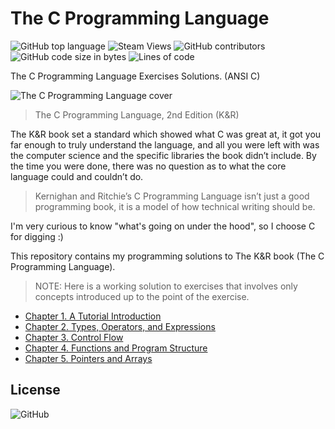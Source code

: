 # The C Programming Language

![GitHub top language](https://img.shields.io/github/languages/top/omerhassan/The_C_Programming_Language)
![Steam Views](https://img.shields.io/steam/views/100)
![GitHub contributors](https://img.shields.io/github/contributors/omerhassan/The_C_Programming_Language)
![GitHub code size in bytes](https://img.shields.io/github/languages/code-size/omerhassan/The_C_Programming_Language?color=lightgrey)
![Lines of code](https://img.shields.io/tokei/lines/github/omerhassan/The_C_Programming_Language?color=important)

The C Programming Language Exercises Solutions. (ANSI C)

![The C Programming Language cover](https://images-na.ssl-images-amazon.com/images/I/411ejyE8obL._SX377_BO1,204,203,200_.jpg)

> The C Programming Language, 2nd Edition (K&R)

The K&R book set a standard which showed what C was great at, it got you far enough to truly understand the language, and all you were left with was the computer science and the specific libraries the book didn’t include. By the time you were done, there was no question as to what the core language could and couldn’t do.

> Kernighan and Ritchie’s C Programming Language isn’t just a good programming book, it is a model of how technical writing should be.

I'm very curious to know "what's going on under the hood", so I choose C for digging :)

This repository contains my programming solutions to The K&R book (The C Programming Language).

> NOTE: Here is a working solution to exercises that involves only concepts introduced up to the point of the exercise.

- [Chapter 1. A Tutorial Introduction](https://github.com/omerhassan/The_C_Programming_Language/tree/master/Chapter%201.%20A%20Tutorial%20Introduction)
- [Chapter 2. Types, Operators, and Expressions](https://github.com/omerhassan/The_C_Programming_Language/tree/master/Chapter%202.%20Types%2C%20Operators%2C%20and%20Expressions)
- [Chapter 3. Control Flow](https://github.com/omerhassan/The_C_Programming_Language/tree/master/Chapter%203.%20Control%20Flow)
- [Chapter 4. Functions and Program Structure](https://github.com/omerhassan/The_C_Programming_Language/tree/master/Chapter%204.%20Functions%20and%20Program%20Structure)
- [Chapter 5. Pointers and Arrays](https://github.com/omerhassan/The_C_Programming_Language/tree/master/Chapter%205.%20Pointers%20and%20Arrays)

## License

![GitHub](https://img.shields.io/github/license/omerhassan/The_C_Programming_Language)